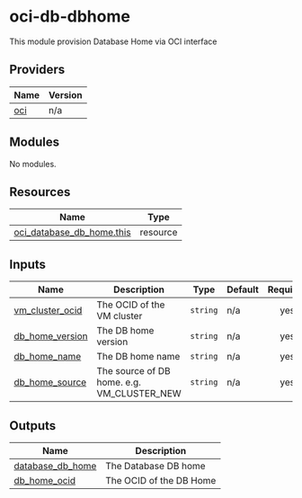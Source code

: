# oci-db-dbhome
This module provision Database Home via OCI interface

<!-- BEGIN_TF_DOCS -->
## Providers

| Name                                              | Version |
|---------------------------------------------------|---------|
| <a name="provider_oci"></a> [oci](#provider\_oci) | n/a     |

## Modules

No modules.

## Resources

| Name                                                                                                                          | Type     |
|-------------------------------------------------------------------------------------------------------------------------------|----------|
| [oci_database_db_home.this](https://registry.terraform.io/providers/hashicorp/aws/latest/docs/resources/oci_database_db_home) | resource |

## Inputs

| Name                                                                                | Description                                | Type     | Default | Required |
|-------------------------------------------------------------------------------------|--------------------------------------------|----------|---------|:--------:|
| <a name="input_vm_cluster_ocid"></a> [vm\_cluster\_ocid](#input\_vm\_cluster\_ocid) | The OCID of the VM cluster                 | `string` | n/a     |   yes    |
| <a name="input_db_home_version"></a> [db\_home\_version](#input\_db\_home\_version) | The DB home version                        | `string` | n/a     |   yes    |
| <a name="input_db_home_name"></a> [db\_home\_name](#input\_db\_home\_name)          | The DB home name                           | `string` | n/a     |   yes    |
| <a name="input_db_home_source"></a> [db\_home\_source](#input\_db\_home\_source)    | The source of DB home. e.g. VM_CLUSTER_NEW | `string` | n/a     |   yes    |

## Outputs

| Name                                                                                     | Description             |
|------------------------------------------------------------------------------------------|-------------------------|
| <a name="output_database_db_home"></a> [database\_db\_home](#output\_database\_db\_home) | The Database DB home    |
| <a name="output_db_home_ocid"></a> [db\_home\_ocid](#output\_db\_home\_ocid)             | The OCID of the DB Home |
<!-- END_TF_DOCS -->